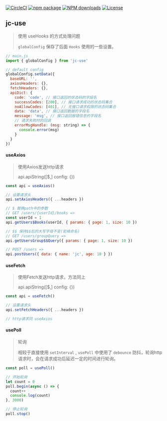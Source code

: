 [![CircleCI](https://circleci.com/gh/wwc89502/jc-use/tree/master.svg?style=svg)](https://circleci.com/gh/wwc89502/jc-use/tree/master) 
[![npm package](https://img.shields.io/npm/v/jc-use.svg?style=flat-square)](https://www.npmjs.com/package/jc-use) 
[![NPM downloads](http://img.shields.io/npm/dm/jc-use.svg?style=flat-square)](https://www.npmjs.com/package/jc-use) 
[![License](https://img.shields.io/npm/l/jc-use.svg)](https://www.npmjs.com/package/jc-use) 

## jc-use
> 使用 useHooks 的方式处理问题
>
> `globalConfig` 保存了后面 `Hooks` 使用的一些设置。

```js
// main.js
import { globalConfig } from 'jc-use'

// default config
globalConfig.setData({
  baseURL: '',
  axiosHeaders: {},
  fetchHeaders: {},
  apiDict: {
    code: 'code', // 接口返回的状态码的字段名
    successCodes: [200], // 接口请求成功的状态码集合
    noAllowCodes: [401], // 无接口请求权限的状态码集合
    data: 'data', // 接口返回数据的字段名
    message: 'msg', // 接口返回报错信息的字段名
    // 请求失败时的回调
    errorMsgHandle: (msg: string) => {
      console.error(msg)
    }
  }
})
```

#### useAxios

> 使用Axios发送http请求
>
> api.apiString([$,] config: {})

```js
const api = useAxios()

// 设置请求头
api.setAxiosHeaders({ ...headers })

// $ 替换path中的参数
// GET /users/{userId}/books =>
const userId = 1
api.getUsers$Books(userId, { params: { page: 1, size: 10 })

// $$ 保持$$后的大写字母不变(驼峰命名)
// GET /users/groupQuery =>
api.getUsersGroup$$Query({ params: { page: 1, size: 10 })

// POST /users =>
api.postUsers({ data: { name: 'jc', age: 18 } })
```

#### useFetch

>使用Fetch发送http请求，方法同上
>
>api.apiString([$,] config: {})

```js
const api = useFetch()

// 设置请求头
api.setFetchHeaders({ ...headers })

// http请求同 useAxios
```

#### usePoll

> 轮询
>
> 相较于直接使用 `setInterval` , `usePoll` 中使用了 `debounce` 防抖，轮询http请求时，会在请求成功后延迟一定的时间进行轮询。

```js
const poll = usePoll()

// 开始轮询
let count = 0
poll.begin(async () => {
  count++
  console.log(count)
}, 3000)

// 停止轮询
poll.stop()
```
